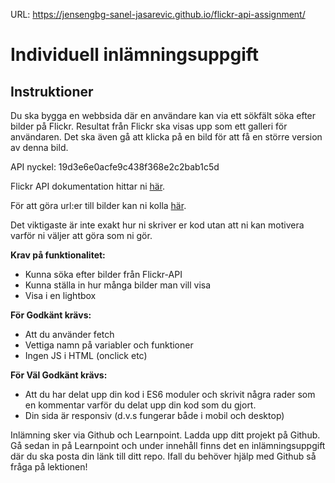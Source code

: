 URL: https://jensengbg-sanel-jasarevic.github.io/flickr-api-assignment/

# Individuell inlämningsuppgift

## Instruktioner

Du ska bygga en webbsida där en användare kan via ett sökfält söka efter bilder på Flickr. Resultat från Flickr ska visas upp som ett galleri för användaren. Det ska även gå att klicka på en bild för att få en större version av denna bild.

API nyckel: 19d3e6e0acfe9c438f368e2c2bab1c5d

Flickr API dokumentation hittar ni [här](https://www.flickr.com/services/api/flickr.photos.search.html).

För att göra url:er till bilder kan ni kolla [här](https://www.flickr.com/services/api/misc.urls.html).

Det viktigaste är inte exakt hur ni skriver er kod utan att ni kan motivera varför ni väljer att göra som ni gör.

**Krav på funktionalitet:**
* Kunna söka efter bilder från Flickr-API
* Kunna ställa in hur många bilder man vill visa
* Visa i en lightbox

**För Godkänt krävs:**
* Att du använder fetch
* Vettiga namn på variabler och funktioner
* Ingen JS i HTML (onclick etc)

**För Väl Godkänt krävs:**
* Att du har delat upp din kod i ES6 moduler och skrivit några rader som en kommentar varför du delat upp din kod som du gjort.
* Din sida är responsiv (d.v.s fungerar både i mobil och desktop)

Inlämning sker via Github och Learnpoint. Ladda upp ditt projekt på Github. Gå sedan in på Learnpoint och under innehåll finns det en inlämningsuppgift där du ska posta din länk till ditt repo. Ifall du behöver hjälp med Github så fråga på lektionen!
